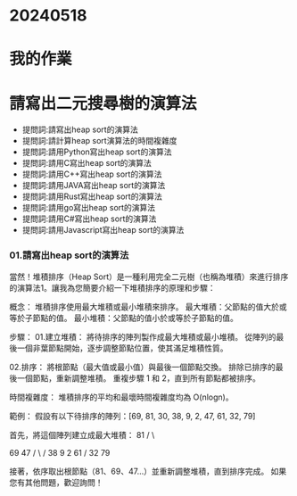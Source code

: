 # 20240518
# 我的作業
# 請寫出二元搜尋樹的演算法
- 提問詞:請寫出heap sort的演算法
- 提問詞:請計算heap sort演算法的時間複雜度
- 提問詞:請用Python寫出heap sort的演算法
- 提問詞:請用C寫出heap sort的演算法
- 提問詞:請用C++寫出heap sort的演算法
- 提問詞:請用JAVA寫出heap sort的演算法
- 提問詞:請用Rust寫出heap sort的演算法
- 提問詞:請用go寫出heap sort的演算法
- 提問詞:請用C#寫出heap sort的演算法
- 提問詞:請用Javascript寫出heap sort的演算法

### 01.請寫出heap sort的演算法

當然！堆積排序（Heap Sort）是一種利用完全二元樹（也稱為堆積）來進行排序的演算法1。讓我為您簡要介紹一下堆積排序的原理和步驟：

概念：
堆積排序使用最大堆積或最小堆積來排序。
最大堆積：父節點的值大於或等於子節點的值。
最小堆積：父節點的值小於或等於子節點的值。

步驟：
01.建立堆積：
將待排序的陣列製作成最大堆積或最小堆積。
從陣列的最後一個非葉節點開始，逐步調整節點位置，使其滿足堆積性質。

02.排序：
將根節點（最大值或最小值）與最後一個節點交換。
排除已排序的最後一個節點，重新調整堆積。
重複步驟 1 和 2，直到所有節點都被排序。

時間複雜度：
堆積排序的平均和最壞時間複雜度均為 O(nlogn)。

範例：
假設有以下待排序的陣列：[69, 81, 30, 38, 9, 2, 47, 61, 32, 79]

首先，將這個陣列建立成最大堆積：
81
/ \

69  47
/ \  / 
38  9 2  61
/ 
32 79

接著，依序取出根節點（81、69、47...）並重新調整堆積，直到排序完成。
如果您有其他問題，歡迎詢問！


